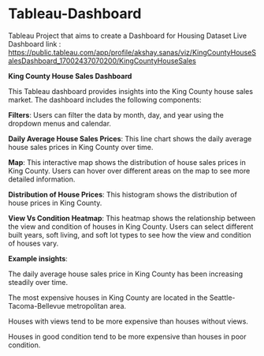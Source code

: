 # Tableau-Dashboard
Tableau Project that aims to create a Dashboard for Housing Dataset
Live Dashboard link : https://public.tableau.com/app/profile/akshay.sanas/viz/KingCountyHouseSalesDashboard_17002437070200/KingCountyHouseSales

**King County House Sales Dashboard**

This Tableau dashboard provides insights into the King County house sales market. The dashboard includes the following components:

**Filters**: Users can filter the data by month, day, and year using the dropdown menus and calendar.

**Daily Average House Sales Prices**: This line chart shows the daily average house sales prices in King County over time.

**Map**: This interactive map shows the distribution of house sales prices in King County. Users can hover over different areas on the map to see more detailed information.

**Distribution of House Prices**: This histogram shows the distribution of house prices in King County.

**View Vs Condition Heatmap**: This heatmap shows the relationship between the view and condition of houses in King County. Users can select different built years, soft living, and soft lot types to see how the view and condition of houses vary.

**Example insights**:

The daily average house sales price in King County has been increasing steadily over time.

The most expensive houses in King County are located in the Seattle-Tacoma-Bellevue metropolitan area.

Houses with views tend to be more expensive than houses without views.

Houses in good condition tend to be more expensive than houses in poor condition.
